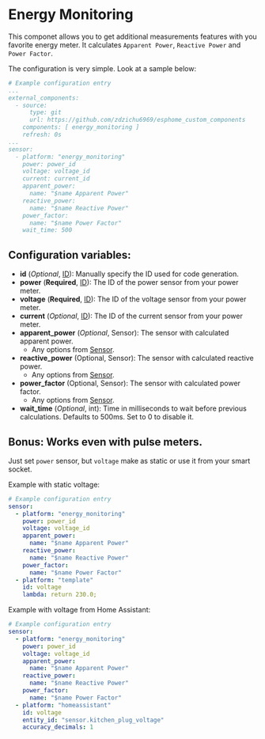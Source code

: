# Energy Monitoring

This componet allows you to get additional measurements features with you favorite energy meter.
It calculates `Apparent Power`, `Reactive Power` and `Power Factor`.


The configuration is very simple. Look at a sample below:
```yaml
# Example configuration entry
...
external_components:
  - source:
      type: git
      url: https://github.com/zdzichu6969/esphome_custom_components
    components: [ energy_monitoring ]
    refresh: 0s
...
sensor:
  - platform: "energy_monitoring"
    power: power_id
    voltage: voltage_id
    current: current_id
    apparent_power:
      name: "$name Apparent Power"
    reactive_power:
      name: "$name Reactive Power"
    power_factor:
      name: "$name Power Factor"
    wait_time: 500
```

## Configuration variables:

* **id** (*Optional*, [ID](https://esphome.io/guides/configuration-types.html#config-id)): Manually specify the ID used for code generation.
* **power** (**Required**, [ID](https://esphome.io/guides/configuration-types.html#config-id)): The ID of the power sensor from your power meter.
* **voltage** (**Required**, [ID](https://esphome.io/guides/configuration-types.html#config-id)): The ID of the voltage sensor from your power meter.
* **current** (*Optional*, [ID](https://esphome.io/guides/configuration-types.html#config-id)): The ID of the current sensor from your power meter.
* **apparent_power** (*Optional*, Sensor): The sensor with calculated apparent power.
  * Any options from [Sensor](https://esphome.io/components/sensor/index.html#config-sensor).
* **reactive_power** (Optional, Sensor): The sensor with calculated reactive power.
  * Any options from [Sensor](https://esphome.io/components/sensor/index.html#config-sensor).
* **power_factor** (Optional, Sensor): The sensor with calculated power factor.
  * Any options from [Sensor](https://esphome.io/components/sensor/index.html#config-sensor).
* **wait_time** (*Optional*, int): Time in milliseconds to wait before previous calculations. Defaults to 500ms. Set to 0 to disable it.

## Bonus: Works even with pulse meters.

Just set `power` sensor, but `voltage` make as static or use it from your smart socket.

Example with static voltage:
```yaml
# Example configuration entry
sensor:
  - platform: "energy_monitoring"
    power: power_id
    voltage: voltage_id
    apparent_power:
      name: "$name Apparent Power"
    reactive_power:
      name: "$name Reactive Power"
    power_factor:
      name: "$name Power Factor"
  - platform: "template"
    id: voltage
    lambda: return 230.0;
```

Example with voltage from Home Assistant:
```yaml
# Example configuration entry
sensor:
  - platform: "energy_monitoring"
    power: power_id
    voltage: voltage_id
    apparent_power:
      name: "$name Apparent Power"
    reactive_power:
      name: "$name Reactive Power"
    power_factor:
      name: "$name Power Factor"
  - platform: "homeassistant"
    id: voltage
    entity_id: "sensor.kitchen_plug_voltage"
    accuracy_decimals: 1
```
